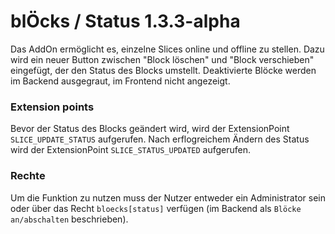 blÖcks / Status 1.3.3-alpha
=======================

Das AddOn ermöglicht es, einzelne Slices online und offline zu stellen. Dazu wird ein neuer Button
zwischen "Block löschen" und "Block verschieben" eingefügt, der den Status des Blocks  umstellt. Deaktivierte
Blöcke werden im Backend ausgegraut, im Frontend nicht angezeigt.

### Extension points

Bevor der Status des Blocks geändert wird, wird der ExtensionPoint ```SLICE_UPDATE_STATUS``` aufgerufen. Nach
erflogreichem Ändern des Status wird der ExtensionPoint ```SLICE_STATUS_UPDATED``` aufgerufen.

### Rechte
Um die Funktion zu nutzen muss der Nutzer entweder ein Administrator sein oder über das Recht ```bloecks[status]```
verfügen (im Backend als ```Blöcke an/abschalten``` beschrieben).
